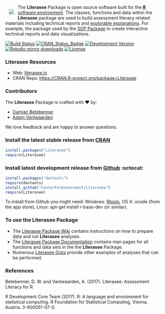 <a href="https://literasee.io"><img src="https://centerforassessment.github.io/SGP_Resources/Literasee.svg" align="left" hspace="12" vspace="15"></a>
The **Literasee** Package is open source software built for the [**R** software environment](https://CRAN.R-project.org/). The classes, functions and data within the **Literasee**
package are used to build assessment literacy related materials including technical reports and [explorable explanations](http://explorableexplanations.com/). For example, the
package used by the [SGP Package](https://github.com/CenterForAssessment/SGP) to create interactive technical reports and data visualizations. 


[![Build Status](https://travis-ci.org/CenterForAssessment/Literasee.svg?branch=master)](https://travis-ci.org/CenterForAssessment/Literasee)
[![CRAN_Status_Badge](http://www.r-pkg.org/badges/version/Literasee)](http://cran.r-project.org/package=Literasee)
[![Development Version](https://img.shields.io/badge/devel-0.0--0.2-brightgreen.svg)](https://github.com/CenterForAssessment/Literasee)
[![Rstudio mirror downloads](http://cranlogs.r-pkg.org/badges/grand-total/Literasee)](https://github.com/metacran/cranlogs.app)
[![License](http://img.shields.io/badge/license-GPL%203-brightgreen.svg?style=flat)](https://github.com/CenterForAssessment/Literasee/blob/master/LICENSE.md)

### Literasee Resources

* Web: [literasee.io](https://literasee.io)
* CRAN Repo: https://CRAN.R-project.org/package=Literasee


### Contributors

The **Literasee** Package is crafted with :heart: by:

* [Damian Betebenner](https://github.com/dbetebenner)
* [Adam VanIwaarden](https://github.com/adamvi)

We love feedback and are happy to answer questions.


### Install the latest stable release from [CRAN](https://CRAN.R-project.org/package=Literasee)

```R
install.packages("Literasee")
require(Literasee)
```


### Install latest development release from [Github](https://github.com/CenterForAssessment/Literasee/) :octocat:

```R
install.packages("devtools")
require(devtools)
install_github("CenterForAssessment/Literasee")
require(Literasee)
```

To install from Github you might need: Windows: [Rtools](https://CRAN.R-project.org/bin/windows/Rtools/), OS X: xcode (from the app store),
Linux: apt-get install r-base-dev (or similar).


### To use the Literasee Package

* The [Literasee Package Wiki](https://github.com/CenterForAssessment/Literasee/wiki/Home) contains instructions on how to prepare data and run **Literasee** analyses.
* The [Literasee Package Documentation](https://CRAN.R-project.org/web/packages/Literasee/Literasee.pdf) contains man pages for all functions and data sets in the the **Literasee** Package.
* Numerous [Literasee Gists](https://gist.github.com/dbetebenner) provide other examples of analyses that can be performed.


### References

Betebenner, D. W. and VanIwaarden, A. (2017). Literasee: Assessment Literacy for R.

R Development Core Team (2017). R: A language and environment for statistical computing. R Foundation for Statistical Computing, Vienna, Austria.
3-900051-07-0.
